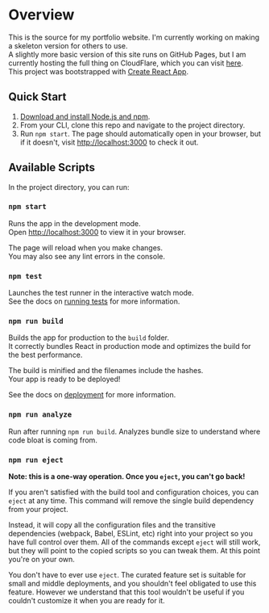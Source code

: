 # Overview

This is the source for my portfolio website. I'm currently working on making a skeleton version for others to use. \
A slightly more basic version of this site runs on GitHub Pages, but I am currently hosting the full thing on CloudFlare, which you can visit [here](https://jvkus.dev). \
This project was bootstrapped with [Create React App](https://github.com/facebook/create-react-app).

## Quick Start

1. [Download and install Node.js and npm](https://nodejs.org/en/download/package-manager).
2. From your CLI, clone this repo and navigate to the project directory.
3. Run `npm start`. The page should automatically open in your browser, but if it doesn't, visit [http://localhost:3000](http://localhost:3000) to check it out.

## Available Scripts

In the project directory, you can run:

### `npm start`

Runs the app in the development mode.\
Open [http://localhost:3000](http://localhost:3000) to view it in your browser.

The page will reload when you make changes.\
You may also see any lint errors in the console.

### `npm test`

Launches the test runner in the interactive watch mode.\
See the docs on [running tests](https://facebook.github.io/create-react-app/docs/running-tests) for more information.

### `npm run build`

Builds the app for production to the `build` folder.\
It correctly bundles React in production mode and optimizes the build for the best performance.

The build is minified and the filenames include the hashes.\
Your app is ready to be deployed!

See the docs on [deployment](https://facebook.github.io/create-react-app/docs/deployment) for more information.

### `npm run analyze`

Run after running `npm run build`. Analyzes bundle size to understand where code bloat is coming from.

### `npm run eject`

**Note: this is a one-way operation. Once you `eject`, you can't go back!**

If you aren't satisfied with the build tool and configuration choices, you can `eject` at any time. This command will remove the single build dependency from your project.

Instead, it will copy all the configuration files and the transitive dependencies (webpack, Babel, ESLint, etc) right into your project so you have full control over them. All of the commands except `eject` will still work, but they will point to the copied scripts so you can tweak them. At this point you're on your own.

You don't have to ever use `eject`. The curated feature set is suitable for small and middle deployments, and you shouldn't feel obligated to use this feature. However we understand that this tool wouldn't be useful if you couldn't customize it when you are ready for it.
